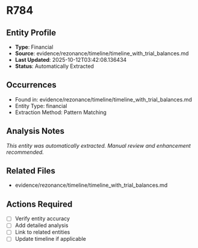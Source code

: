 # R784

## Entity Profile
- **Type**: Financial
- **Source**: evidence/rezonance/timeline/timeline_with_trial_balances.md
- **Last Updated**: 2025-10-12T03:42:08.136434
- **Status**: Automatically Extracted

## Occurrences
- Found in: evidence/rezonance/timeline/timeline_with_trial_balances.md
- Entity Type: financial
- Extraction Method: Pattern Matching

## Analysis Notes
*This entity was automatically extracted. Manual review and enhancement recommended.*

## Related Files
- evidence/rezonance/timeline/timeline_with_trial_balances.md

## Actions Required
- [ ] Verify entity accuracy
- [ ] Add detailed analysis
- [ ] Link to related entities
- [ ] Update timeline if applicable
